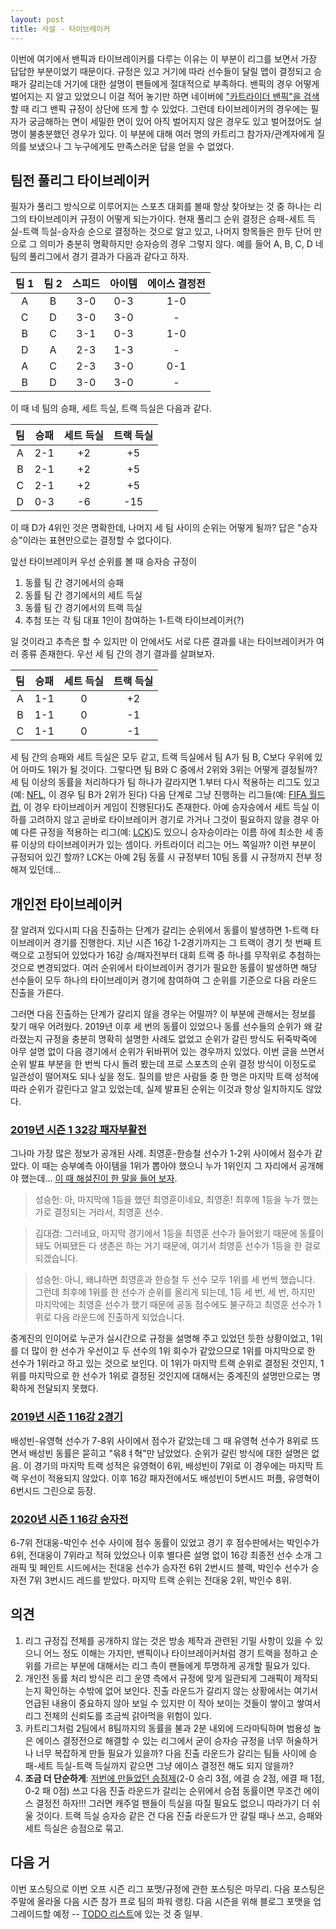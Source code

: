 ```yaml
---
layout: post
title: 사설 - 타이브레이커
---
```


이번에 여기에서 밴픽과 타이브레이커를 다루는 이유는 이 부분이 리그를 보면서 가장 답답한 부분이었기 때문이다. 
규정은 있고 거기에 따라 선수들이 달릴 맵이 결정되고 승패가 갈리는데 거기에 대한 설명이 팬들에게 절대적으로 부족하다. 
밴픽의 경우 어떻게 벌어지는 지 알고 있었으니 이걸 적어 놓기만 하면 네이버에 ["카트라이더 밴픽"을 검색](https://search.naver.com/search.naver?sm=top_hty&fbm=0&ie=utf8&query=%EC%B9%B4%ED%8A%B8%EB%9D%BC%EC%9D%B4%EB%8D%94+%EB%B0%B4%ED%94%BD)할 때 리그 밴픽 규정이 상단에 뜨게 할 수 있었다.
그런데 타이브레이커의 경우에는 필자가 궁금해하는 면이 세밀한 면이 있어 아직 벌어지지 않은 경우도 있고 벌어졌어도 설명이 불충분했던 경우가 있다. 
이 부분에 대해 여러 명의 카트리그 참가자/관계자에게 질의를 보냈으나 그 누구에게도 만족스러운 답을 얻을 수 없었다.


## 팀전 풀리그 타이브레이커

필자가 풀리그 방식으로 이루어지는 스포츠 대회를 볼때 항상 찾아보는 것 중 하나는 리그의 타이브레이커 규정이 어떻게 되는가이다. 
현재 풀리그 순위 결정은 승패-세트 득실-트랙 득실-승자승 순으로 결정하는 것으로 알고 있고, 나머지 항목들은 한두 단어 만으로 그 의미가 충분히 명확하지만 승자승의 경우 그렇지 않다.
예를 들어 A, B, C, D 네 팀의 풀리그에서 경기 결과가 다음과 같다고 하자.

| 팀 1 | 팀 2 | 스피드 | 아이템 | 에이스 결정전 |
|:---:|:---:|:---:|:---:|:---:|
| A | B | 3-0 | 0-3 | 1-0 |
| C | D | 3-0 | 3-0 | - |
| B | C | 3-1 | 0-3 | 1-0 |
| D | A | 2-3 | 1-3 | - |
| A | C | 2-3 | 3-0 | 0-1 | 
| B | D | 3-0 | 3-0 | - |

이 때 네 팀의 승패, 세트 득실, 트랙 득실은 다음과 같다.

| 팀 | 승패 | 세트 득실 | 트랙 득실 |
|:---:|:---:|:---:|:---:|
| A | 2-1 | +2 | +5 |
| B | 2-1 | +2 | +5 |
| C | 2-1 | +2 | +5 |
| D | 0-3 | -6 | -15 |

이 때 D가 4위인 것은 명확한데, 나머지 세 팀 사이의 순위는 어떻게 될까? 답은 "승자승"이라는 표현만으로는 결정할 수 없다이다. 

앞선 타이브레이커 우선 순위를 볼 때 승자승 규정이

1. 동률 팀 간 경기에서의 승패
2. 동률 팀 간 경기에서의 세트 득실
3. 동률 팀 간 경기에서의 트랙 득실 
4. 추첨 또는 각 팀 대표 1인이 참여하는 1-트랙 타이브레이커(?)

일 것이라고 추측은 할 수 있지만 이 안에서도 서로 다른 결과를 내는 타이브레이커가 여러 종류 존재한다. 우선 세 팀 간의 경기 결과를 살펴보자.

| 팀 | 승패 | 세트 득실 | 트랙 득실 |
|:---:|:---:|:---:|:---:|
| A | 1-1 | 0 | +2 |
| B | 1-1 | 0 | -1 |
| C | 1-1 | 0 | -1 |

세 팀 간의 승패와 세트 득실은 모두 같고, 트랙 득실에서 팀 A가 팀 B, C보다 우위에 있어 아마도 1위가 될 것이다. 그렇다면 팀 B와 C 중에서 2위와 3위는 어떻게 결정될까? 
세 팀 이상의 동률을 처리하다가 팀 하나가 갈라지면 1.부터 다시 적용하는 리그도 있고(예: [NFL](https://operations.nfl.com/the-rules/nfl-tiebreaking-procedures/), 이 경우 팀 B가 2위가 된다) 다음 단계로 그냥 진행하는 리그들(예: [FIFA 월드컵](https://www.fifa.com/worldcup/news/tie-breakers-for-russia-2018-groups), 이 경우 타이브레이커 게임이 진행된다)도 존재한다.
아예 승자승에서 세트 득실 이하를 고려하지 않고 곧바로 타이브레이커 경기로 가거나 그것이 필요하지 않을 경우 아예 다른 규정을 적용하는 리그(예: [LCK](http://static.leagueoflegends.co.kr/esports/files/%EB%A6%AC%EA%B7%B8%20%EC%98%A4%EB%B8%8C%20%EB%A0%88%EC%A0%84%EB%93%9C%20%EC%B1%94%ED%94%BC%EC%96%B8%EC%8A%A4%20%EC%BD%94%EB%A6%AC%EC%95%84%202019_%EA%B3%B5%EC%8B%9D%20%EA%B7%9C%EC%A0%95%EC%A7%91_(Final).pdf))도 있으니 승자승이라는 이름 하에 최소한 세 종류 이상의 타이브레이커가 있는 셈이다. 
카트라이더 리그는 어느 쪽일까? 이런 부분이 규정되어 있긴 할까? LCK는 아예 2팀 동률 시 규정부터 10팀 동률 시 규정까지 전부 정해져 있던데...

## 개인전 타이브레이커

잘 알려져 있다시피 다음 진출하는 단계가 갈리는 순위에서 동률이 발생하면 1-트랙 타이브레이커 경기를 진행한다. 
지난 시즌 16강 1-2경기까지는 그 트랙이 경기 첫 번째 트랙으로 고정되어 있었다가 16강 승/패자전부터 대회 트랙 중 하나를 무작위로 추첨하는 것으로 변경되었다.
여러 순위에서 타이브레이커 경기가 필요한 동률이 발생하면 해당 선수들이 모두 하나의 타이브레이커 경기에 참여하여 그 순위를 기준으로 다음 라운드 진출을 가른다. 

그러면 다음 진출하는 단계가 갈리지 않을 경우는 어떨까? 이 부분에 관해서는 정보를 찾기 매우 어려웠다. 2019년 이후 세 번의 동률이 있었으나 동률 선수들의 순위가 왜 갈라졌는지 규정을 충분히 명확히 설명한 사례도 없었고 순위가 갈린 방식도 뒤죽박죽에  아무 설명 없이 다음 경기에서 순위가 뒤바뀌어 있는 경우까지 있었다.
이번 글을 쓰면서 순위 발표 부분을 한 번씩 다시 돌려 봤는데 프로 스포츠의 순위 결정 방식이 이정도로 일관성이 떨어져도 되나 싶을 정도. 질의를 받은 사람들 중 한 명은 마지막 트랙 성적에 따라 순위가 갈린다고 알고 있었는데, 실제 발표된 순위는 이것과 항상 일치하지도 않았다.

###  [2019년 시즌 1 32강 패자부활전](https://kartranking.github.io/s2019-1-2-1/)

그나마 가장 많은 정보가 공개된 사례. 최영훈-한승철 선수가 1-2위 사이에서 점수가 같았다. 이 때는 승부예측 아이템을 1위가 뽑아야 했으니 누가 1위인지 그 자리에서 공개해야 했는데... [이 때 해설진이 한 말을 들어 보자](https://youtu.be/eJXWKXaw81g?t=2165).

> 성승헌: 아, 마지막에 1등을 했던 최영훈이네요, 최영훈! 최후에 1등을 누가 했는가로 결정되는 거라서, 최영훈 선수. 

> 김대겸: 그러네요, 마지막 경기에서 1등을 최영훈 선수가 들어왔기 때문에 동률이 돼도 어찌됐든 다 생존은 하는 거기 때문에, 여기서 최영훈 선수가 1등을 한 걸로 되겠습니다.

> 성승헌: 아니, 왜냐하면 최영훈과 한승철 두 선수 모두 1위를 세 번씩 했습니다. 그런데 최후에 1위를 한 선수가 순위를 올리게 되는데, 1등 세 번, 세 번, 하지만 마지막에는 최영훈 선수가 했기 때문에 공동 점수에도 불구하고 최영훈 선수가 1위로 다음 라운드에 진출하게 되었습니다.

중계진의 인이어로 누군가 실시간으로 규정을 설명해 주고 있었던 듯한 상황이었고, 1위를 더 많이 한 선수가 우선이고 두 선수의 1위 회수가 같았으므로 1위를 마지막으로 한 선수가 1위라고 하고 있는 것으로 보인다.
이 1위가 마지막 트랙 순위로 결정된 것인지, 1위를 마지막으로 한 선수가 1위로 결정된 것인지에 대해서는 중계진의 설명만으로는 명확하게 전달되지 못했다. 

### [2019년 시즌 1 16강 2경기](https://kartranking.github.io/s2019-1-3-2/)

배성빈-유영혁 선수가 7-8위 사이에서 점수가 같았는데 그 때 유영혁 선수가 8위로 뜨면서 배성빈 동률은 묻히고 "윾8ㅕ혁"만 남았었다. 순위가 갈린 방식에 대한 설명은 없음. 
이 경기의 마지막 트랙 성적은 유영혁이 6위, 배성빈이 7위로 이 경우에는 마지막 트랙 우선이 적용되지 않았다.
이후 16강 패자전에서도 배성빈이 5번시드 퍼플, 유영혁이 6번시드 그린으로 등장.

### [2020년 시즌 1 16강 승자전](https://kartranking.github.io/s2020-1-4-1/)

6-7위 전대웅-박인수 선수 사이에 점수 동률이 있었고 경기 후 점수판에서는 박인수가 6위, 전대웅이 7위라고 적혀 있었으나 이후 별다른 설명 없이 16강 최종전 선수 소개 그래픽 및 페인트 시드에서는 전대웅 선수가 승자전 6위 2번시드 블랙, 박인수 선수가 승자전 7위 3번시드 레드를 받았다.
마지막 트랙 순위는 전대웅 2위, 박인수 8위. 


## 의견

1. 리그 규정집 전체를 공개하지 않는 것은 방송 제작과 관련된 기밀 사항이 있을 수 있으니 어느 정도 이해는 가지만, 밴픽이나 타이브레이커처럼 경기 트랙을 정하고 순위를 가르는 부분에 대해서는 리그 측이 팬들에게 투명하게 공개할 필요가 있다.
2. 개인전 동률 처리 방식은 리그 운영 측에서 규정에 맞게 일관되게 그래픽이 제작되는지 확인하는 수밖에 없어 보인다. 진출 라운드가 갈리지 않는 상황에서는 여기서 언급된 내용이 중요하지 않아 보일 수 있지만 이 작아 보이는 것들이 쌓이고 쌓여서 리그 전체의 신뢰도를 조금씩 갉아먹을 위험이 있다.
3. 카트리그처럼 2팀에서 8팀까지의 동률을 불과 2분 내외에 드라마틱하며 범용성 높은 에이스 결정전으로 해결할 수 있는 리그에서 굳이 승자승 규정을 너무 허술하거나 너무 복잡하게 만들 필요가 있을까? 다음 진출 라운드가 갈리는 팀들 사이에 승패-세트 득실-트랙 득실까지 같으면 그냥 에이스 결정전 해도 되지 않을까?
4. __조금 더 단순하게__: [저번에 만들었던 승점제](https://kartranking.github.io/season-design-2/)(2-0 승리 3점, 에결 승 2점, 에결 패 1점, 0-2 패 0점) 쓰고 다음 진출 라운드가 갈리는 순위에서 승점 동률이면 무조건 에이스 결정전 하자!!! 그러면 캐주얼 팬들이 득실을 따질 필요도 없으니 따라가기 더 쉬울 것이다. 트랙 득실 승자승 같은 건 다음 진출 라운드가 안 갈릴 때나 쓰고, 승패와 세트 득실은 승점으로 묶고.

## 다음 거

이번 포스팅으로 이번 오프 시즌 리그 포맷/규정에 관한 포스팅은 마무리. 다음 포스팅은  주말에 올라올 다음 시즌 참가 프로 팀의 파워 랭킹. 다음 시즌을 위해 블로그 포맷을 업그레이드할 예정 -- [TODO 리스트](../TODO)에 있는 것 중 일부.
